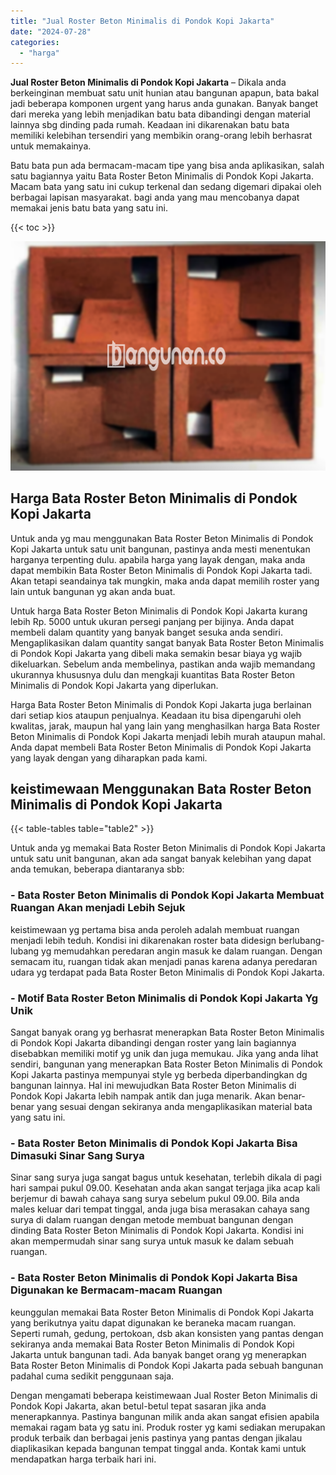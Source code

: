 ```yaml
---
title: "Jual Roster Beton Minimalis di Pondok Kopi Jakarta"
date: "2024-07-28"
categories: 
  - "harga"
---
```


**Jual Roster Beton Minimalis di Pondok Kopi Jakarta** – Dikala anda berkeinginan membuat satu unit hunian atau bangunan apapun, bata bakal jadi beberapa komponen urgent yang harus anda gunakan. Banyak banget dari mereka yang lebih menjadikan batu bata dibandingi dengan material lainnya sbg dinding pada rumah. Keadaan ini dikarenakan batu bata memiliki kelebihan tersendiri yang membikin orang-orang lebih berhasrat untuk memakainya.

Batu bata pun ada bermacam-macam tipe yang bisa anda aplikasikan, salah satu bagiannya yaitu Bata Roster Beton Minimalis di Pondok Kopi Jakarta. Macam bata yang satu ini cukup terkenal dan sedang digemari dipakai oleh berbagai lapisan masyarakat. bagi anda yang mau mencobanya dapat memakai jenis batu bata yang satu ini.

{{< toc >}}

![Jual Roster Beton Minimalis di Pondok Kopi Jakarta](/images/bata-roster-minimalis-14.png)

## Harga Bata Roster Beton Minimalis di Pondok Kopi Jakarta

Untuk anda yg mau menggunakan Bata Roster Beton Minimalis di Pondok Kopi Jakarta untuk satu unit bangunan, pastinya anda mesti menentukan harganya terpenting dulu. apabila harga yang layak dengan, maka anda dapat membikin Bata Roster Beton Minimalis di Pondok Kopi Jakarta tadi. Akan tetapi seandainya tak mungkin, maka anda dapat memilih roster yang lain untuk bangunan yg akan anda buat.

Untuk harga Bata Roster Beton Minimalis di Pondok Kopi Jakarta kurang lebih Rp. 5000 untuk ukuran persegi panjang per bijinya. Anda dapat membeli dalam quantity yang banyak banget sesuka anda sendiri. Mengaplikasikan dalam quantity sangat banyak Bata Roster Beton Minimalis di Pondok Kopi Jakarta yang dibeli maka semakin besar biaya yg wajib dikeluarkan. Sebelum anda membelinya, pastikan anda wajib memandang ukurannya khususnya dulu dan mengkaji kuantitas Bata Roster Beton Minimalis di Pondok Kopi Jakarta yang diperlukan.

Harga Bata Roster Beton Minimalis di Pondok Kopi Jakarta juga berlainan dari setiap kios ataupun penjualnya. Keadaan itu bisa dipengaruhi oleh kwalitas, jarak, maupun hal yang lain yang menghasilkan harga Bata Roster Beton Minimalis di Pondok Kopi Jakarta menjadi lebih murah ataupun mahal. Anda dapat membeli Bata Roster Beton Minimalis di Pondok Kopi Jakarta yang layak dengan yang diharapkan pada kami.

## keistimewaan Menggunakan Bata Roster Beton Minimalis di Pondok Kopi Jakarta

{{< table-tables table="table2" >}}

Untuk anda yg memakai Bata Roster Beton Minimalis di Pondok Kopi Jakarta untuk satu unit bangunan, akan ada sangat banyak kelebihan yang dapat anda temukan, beberapa diantaranya sbb:

### \- Bata Roster Beton Minimalis di Pondok Kopi Jakarta Membuat Ruangan Akan menjadi Lebih Sejuk

keistimewaan yg pertama bisa anda peroleh adalah membuat ruangan menjadi lebih teduh. Kondisi ini dikarenakan roster bata didesign berlubang-lubang yg memudahkan peredaran angin masuk ke dalam ruangan. Dengan semacam itu, ruangan tidak akan menjadi panas karena adanya peredaran udara yg terdapat pada Bata Roster Beton Minimalis di Pondok Kopi Jakarta.

### \- Motif Bata Roster Beton Minimalis di Pondok Kopi Jakarta Yg Unik

Sangat banyak orang yg berhasrat menerapkan Bata Roster Beton Minimalis di Pondok Kopi Jakarta dibandingi dengan roster yang lain bagiannya disebabkan memiliki motif yg unik dan juga memukau. Jika yang anda lihat sendiri, bangunan yang menerapkan Bata Roster Beton Minimalis di Pondok Kopi Jakarta pastinya mempunyai style yg berbeda diperbandingkan dg bangunan lainnya. Hal ini mewujudkan Bata Roster Beton Minimalis di Pondok Kopi Jakarta lebih nampak antik dan juga menarik. Akan benar-benar yang sesuai dengan sekiranya anda mengaplikasikan material bata yang satu ini.

### \- Bata Roster Beton Minimalis di Pondok Kopi Jakarta Bisa Dimasuki Sinar Sang Surya

Sinar sang surya juga sangat bagus untuk kesehatan, terlebih dikala di pagi hari sampai pukul 09.00. Kesehatan anda akan sangat terjaga jika acap kali berjemur di bawah cahaya sang surya sebelum pukul 09.00. Bila anda males keluar dari tempat tinggal, anda juga bisa merasakan cahaya sang surya di dalam ruangan dengan metode membuat bangunan dengan dinding Bata Roster Beton Minimalis di Pondok Kopi Jakarta. Kondisi ini akan mempermudah sinar sang surya untuk masuk ke dalam sebuah ruangan.

### \- Bata Roster Beton Minimalis di Pondok Kopi Jakarta Bisa Digunakan ke Bermacam-macam Ruangan

keunggulan memakai Bata Roster Beton Minimalis di Pondok Kopi Jakarta yang berikutnya yaitu dapat digunakan ke beraneka macam ruangan. Seperti rumah, gedung, pertokoan, dsb akan konsisten yang pantas dengan sekiranya anda memakai Bata Roster Beton Minimalis di Pondok Kopi Jakarta untuk bangunan tadi. Ada banyak banget orang yg menerapkan Bata Roster Beton Minimalis di Pondok Kopi Jakarta pada sebuah bangunan padahal cuma sedikit penggunaan saja.

Dengan mengamati beberapa keistimewaan Jual Roster Beton Minimalis di Pondok Kopi Jakarta, akan betul-betul tepat sasaran jika anda menerapkannya. Pastinya bangunan milik anda akan sangat efisien apabila memakai ragam bata yg satu ini. Produk roster yg kami sediakan merupakan produk terbaik dan berbagai jenis pastinya yang pantas dengan jikalau diaplikasikan kepada bangunan tempat tinggal anda. Kontak kami untuk mendapatkan harga terbaik hari ini.
